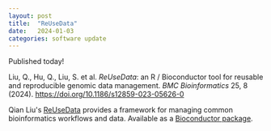 ```yaml
---
layout: post
title:  "ReUseData"
date:   2024-01-03
categories: software update
---
```


Published today!

Liu, Q., Hu, Q., Liu, S. et al. *ReUseData*: an R / Bioconductor tool for
reusable and reproducible genomic data management. *BMC Bioinformatics*
25, 8 (2024). https://doi.org/10.1186/s12859-023-05626-0

Qian Liu's [ReUseData][] provides a framework for managing common bioinformatics
workflows and data. Available as a  [Bioconductor package][package].

[ReUseData]: https://link.springer.com/article/10.1186/s12859-023-05626-0
[package]: https://bioconductor.org/packages/ReUseData
